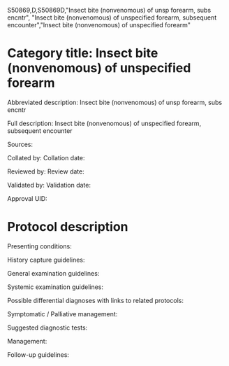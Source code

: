 S50869,D,S50869D,"Insect bite (nonvenomous) of unsp forearm, subs encntr", "Insect bite (nonvenomous) of unspecified forearm, subsequent encounter","Insect bite (nonvenomous) of unspecified forearm"
# Category title: Insect bite (nonvenomous) of unspecified forearm

Abbreviated description: Insect bite (nonvenomous) of unsp forearm, subs encntr

Full description: Insect bite (nonvenomous) of unspecified forearm, subsequent encounter

Sources:

Collated by:
Collation date:

Reviewed by:
Review date:

Validated by:
Validation date:

Approval UID:

# Protocol description

Presenting conditions:

History capture guidelines:

General examination guidelines:

Systemic examination guidelines:

Possible differential diagnoses with links to related protocols:

Symptomatic / Palliative management:

Suggested diagnostic tests:

Management:

Follow-up guidelines:
